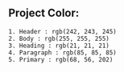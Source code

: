 ## Project Color:
	1. Header : rgb(242, 243, 245)
	2. Body : rgb(255, 255, 255)
	3. Heading : rgb(21, 21, 21)
	4. Paragraph : rgb(85, 85, 85)
	5. Primary : rgb(68, 56, 202)

